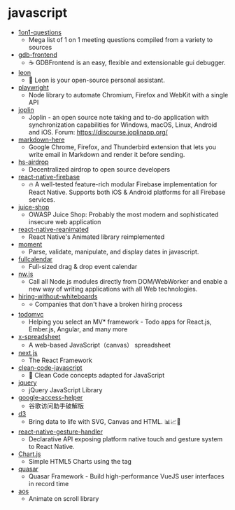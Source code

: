 # javascript
- [1on1-questions](https://github.com/VGraupera/1on1-questions)
  - Mega list of 1 on 1 meeting questions compiled from a variety to sources
- [gdb-frontend](https://github.com/rohanrhu/gdb-frontend)
  - ☕ GDBFrontend is an easy, flexible and extensionable gui debugger.
- [leon](https://github.com/leon-ai/leon)
  - 🧠 Leon is your open-source personal assistant.
- [playwright](https://github.com/microsoft/playwright)
  - Node library to automate Chromium, Firefox and WebKit with a single API
- [joplin](https://github.com/laurent22/joplin)
  - Joplin - an open source note taking and to-do application with synchronization capabilities for Windows, macOS, Linux, Android and iOS. Forum: https://discourse.joplinapp.org/
- [markdown-here](https://github.com/adam-p/markdown-here)
  - Google Chrome, Firefox, and Thunderbird extension that lets you write email in Markdown and render it before sending.
- [hs-airdrop](https://github.com/handshake-org/hs-airdrop)
  - Decentralized airdrop to open source developers
- [react-native-firebase](https://github.com/invertase/react-native-firebase)
  - 🔥 A well-tested feature-rich modular Firebase implementation for React Native. Supports both iOS & Android platforms for all Firebase services.
- [juice-shop](https://github.com/bkimminich/juice-shop)
  - OWASP Juice Shop: Probably the most modern and sophisticated insecure web application
- [react-native-reanimated](https://github.com/software-mansion/react-native-reanimated)
  - React Native's Animated library reimplemented
- [moment](https://github.com/moment/moment)
  - Parse, validate, manipulate, and display dates in javascript.
- [fullcalendar](https://github.com/fullcalendar/fullcalendar)
  - Full-sized drag & drop event calendar
- [nw.js](https://github.com/nwjs/nw.js)
  - Call all Node.js modules directly from DOM/WebWorker and enable a new way of writing applications with all Web technologies.
- [hiring-without-whiteboards](https://github.com/poteto/hiring-without-whiteboards)
  - ⭐️ Companies that don't have a broken hiring process
- [todomvc](https://github.com/tastejs/todomvc)
  - Helping you select an MV* framework - Todo apps for React.js, Ember.js, Angular, and many more
- [x-spreadsheet](https://github.com/myliang/x-spreadsheet)
  - A web-based JavaScript（canvas） spreadsheet
- [next.js](https://github.com/zeit/next.js)
  - The React Framework
- [clean-code-javascript](https://github.com/ryanmcdermott/clean-code-javascript)
  - 🛁 Clean Code concepts adapted for JavaScript
- [jquery](https://github.com/jquery/jquery)
  - jQuery JavaScript Library
- [google-access-helper](https://github.com/haotian-wang/google-access-helper)
  - 谷歌访问助手破解版
- [d3](https://github.com/d3/d3)
  - Bring data to life with SVG, Canvas and HTML. 📊📈🎉
- [react-native-gesture-handler](https://github.com/software-mansion/react-native-gesture-handler)
  - Declarative API exposing platform native touch and gesture system to React Native.
- [Chart.js](https://github.com/chartjs/Chart.js)
  - Simple HTML5 Charts using the <canvas> tag
- [quasar](https://github.com/quasarframework/quasar)
  - Quasar Framework - Build high-performance VueJS user interfaces in record time
- [aos](https://github.com/michalsnik/aos)
  - Animate on scroll library
